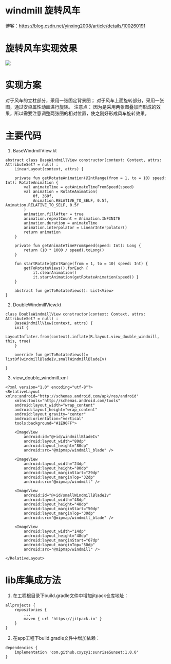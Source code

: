 # windmill 旋转风车
博客：https://blog.csdn.net/yinxing2008/article/details/100260191
# 旋转风车实现效果
![](https://upload-images.jianshu.io/upload_images/6169789-7c37d152bf0b2255?imageMogr2/auto-orient/strip)
# 实现方案
对于风车的立柱部分，采用一张固定背景图；
对于风车上面旋转部分，采用一张图，通过安卓属性动画进行旋转。
注意点： 因为是采用两张图叠加而形成的效果，所以需要注意调整两张图的相对位置，使之刚好形成风车旋转效果。

# 主要代码
1. BaseWindmillView.kt
```
abstract class BaseWindmillView constructor(context: Context, attrs: AttributeSet? = null) :
    LinearLayout(context, attrs) {

    private fun getRotateAnimation(@IntRange(from = 1, to = 10) speed: Int): RotateAnimation {
        val animateTime = getAnimateTimeFromSpeed(speed)
        val animation = RotateAnimation(
            0f, 360f,
            Animation.RELATIVE_TO_SELF, 0.5f, Animation.RELATIVE_TO_SELF, 0.5f
        )
        animation.fillAfter = true
        animation.repeatCount = Animation.INFINITE
        animation.duration = animateTime
        animation.interpolator = LinearInterpolator()
        return animation
    }

    private fun getAnimateTimeFromSpeed(speed: Int): Long {
        return (10 * 1000 / speed).toLong()
    }

    fun startRotate(@IntRange(from = 1, to = 10) speed: Int) {
        getToRotateViews().forEach {
            it.clearAnimation()
            it.startAnimation(getRotateAnimation(speed)) }
    }

    abstract fun getToRotateViews(): List<View>
}
```
2. DoubleWindmillView.kt
```
class DoubleWindmillView constructor(context: Context, attrs: AttributeSet? = null) :
    BaseWindmillView(context, attrs) {
    init {
        LayoutInflater.from(context).inflate(R.layout.view_double_windmill, this, true)
    }

    override fun getToRotateViews()= listOf(windmillBladeIv,smallWindmillBladeIv)

}
```
3. view_double_windmill.xml
```
<?xml version="1.0" encoding="utf-8"?>
<RelativeLayout xmlns:android="http://schemas.android.com/apk/res/android"
    xmlns:tools="http://schemas.android.com/tools"
    android:layout_width="wrap_content"
    android:layout_height="wrap_content"
    android:layout_gravity="center"
    android:orientation="vertical"
    tools:background="#1E90FF">

    <ImageView
        android:id="@+id/windmillBladeIv"
        android:layout_width="80dp"
        android:layout_height="80dp"
        android:src="@mipmap/windmill_blade" />

    <ImageView
        android:layout_width="24dp"
        android:layout_height="80dp"
        android:layout_marginStart="29dp"
        android:layout_marginTop="32dp"
        android:src="@mipmap/windmill" />

    <ImageView
        android:id="@+id/smallWindmillBladeIv"
        android:layout_width="48dp"
        android:layout_height="48dp"
        android:layout_marginStart="50dp"
        android:layout_marginTop="30dp"
        android:src="@mipmap/windmill_blade" />

    <ImageView
        android:layout_width="14dp"
        android:layout_height="48dp"
        android:layout_marginStart="67dp"
        android:layout_marginTop="50dp"
        android:src="@mipmap/windmill" />

</RelativeLayout>
```
# lib库集成方法
1. 在工程根目录下build.gradle文件中增加jitpack仓库地址：
```
allprojects {
	repositories {
		...
		maven { url 'https://jitpack.io' }
	}
}
```
2. 在app工程下build.gradle文件中增加依赖：
```
dependencies {
    implementation 'com.github.cxyzy1:sunriseSunset:1.0.0'
}
```
